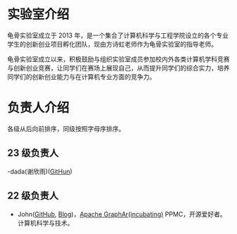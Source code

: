 # 实验室介绍

龟骨实验室成立于 2013 年，是一个集合了计算机科学与工程学院设立的各个专业学生的创新创业项目孵化团队，现由方诗虹老师作为龟骨实验室的指导老师。

龟骨实验室成立以来，积极鼓励与组织实验室成员参加校内外各类计算机学科竞赛与创新创业竞赛，让同学们在赛场上展现自己，从而提升同学们的综合实力，培养同学们的创新创业能力与在计算机专业方面的竞争力。

# 负责人介绍
各级从后向前排序，同级按照字母序排序。

## 23 级负责人
-dada(谢欣雨)([GitHun](https://github.com/dada088))
## 22 级负责人

- John([GitHub](https://github.com/Thespica), [Blog](https://thespica.github.io/))，[Apache GraphAr(incubating)](https://github.com/apache/incubator-graphar) PPMC，开源爱好者。计算机科学与技术。

